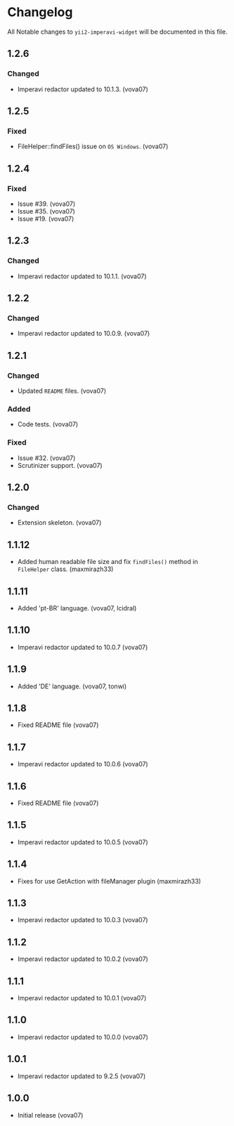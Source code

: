 # Changelog

All Notable changes to `yii2-imperavi-widget` will be documented in this file.

## 1.2.6

### Changed
- Imperavi redactor updated to 10.1.3. (vova07)

## 1.2.5

### Fixed
- FileHelper::findFiles() issue on `OS Windows`. (vova07)

## 1.2.4

### Fixed
- Issue #39. (vova07)
- Issue #35. (vova07)
- Issue #19. (vova07)

## 1.2.3

### Changed
- Imperavi redactor updated to 10.1.1. (vova07)

## 1.2.2

### Changed
- Imperavi redactor updated to 10.0.9. (vova07)

## 1.2.1

### Changed
- Updated `README` files. (vova07)

### Added
- Code tests. (vova07)

### Fixed
- Issue #32. (vova07)
- Scrutinizer support. (vova07) 

## 1.2.0

### Changed
- Extension skeleton. (vova07)

## 1.1.12
- Added human readable file size and fix `findFiles()` method in `FileHelper` class. (maxmirazh33)

## 1.1.11
- Added 'pt-BR' language. (vova07, lcidral)

## 1.1.10
- Imperavi redactor updated to 10.0.7 (vova07)

## 1.1.9
- Added 'DE' language. (vova07, tonwi)

## 1.1.8
- Fixed README file (vova07)

## 1.1.7
- Imperavi redactor updated to 10.0.6 (vova07)

## 1.1.6
- Fixed README file (vova07)

## 1.1.5
- Imperavi redactor updated to 10.0.5 (vova07)

## 1.1.4
- Fixes for use GetAction with fileManager plugin (maxmirazh33)

## 1.1.3
- Imperavi redactor updated to 10.0.3 (vova07)

## 1.1.2
- Imperavi redactor updated to 10.0.2 (vova07)

## 1.1.1
- Imperavi redactor updated to 10.0.1 (vova07)

## 1.1.0
- Imperavi redactor updated to 10.0.0 (vova07)

## 1.0.1
- Imperavi redactor updated to 9.2.5 (vova07)

## 1.0.0
- Initial release (vova07)